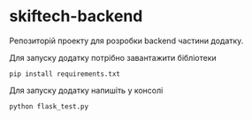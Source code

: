 # skiftech-backend
Репозиторій проекту для розробки backend частини додатку.

Для запуску додатку потрібно завантажити бібліотеки
```
pip install requirements.txt
```
Для запуску додатку напишіть у консолі
```
python flask_test.py
```
